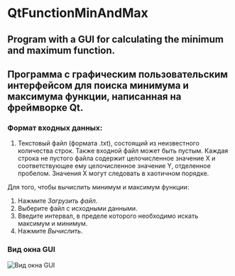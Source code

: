 # QtFunctionMinAndMax


## Program with a GUI for calculating the minimum and maximum function.

## Программа с графическим пользовательским интерфейсом для поиска минимума и максимума функции, написанная на фреймворке Qt.

### Формат входных данных:
1. Текстовый файл (формата .txt), состоящий из неизвестного количества строк. Также входной файл может быть пустым.
Каждая строка не пустого файла содержит целочисленное значение Х и соответствующее ему целочисленное значение Y, отделенное пробелом. Значения Х могут следовать в хаотичном порядке. 

Для того, чтобы вычислить минимум и максимум функции:
1. Нажмите *Загрузить файл*.
2. Выберите файл с исходными данными.
3. Введите интервал, в пределе которого необходимо искать максимум и минимум.
4. Нажмите *Вычислить*.

### Вид окна GUI
![Вид окна GUI](https://pp.userapi.com/c847120/v847120041/536ca/0TRaiOuBDKg.jpg "Вид окна GUI")
